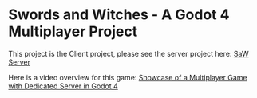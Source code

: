 # Swords and Witches - A Godot 4 Multiplayer Project

This project is the Client project, please see the server project here: [SaW Server](https://github.com/Travh98/SaW_Server)

Here is a video overview for this game: [Showcase of a Multiplayer Game with Dedicated Server in Godot 4](https://www.youtube.com/watch?v=zszz2skKUz4&lc=UgzDu0GG66_xkAw8Jz14AaABAg)
